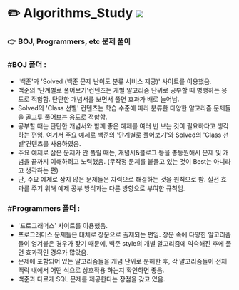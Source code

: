# ✏️ Algorithms_Study <img src="https://img.shields.io/badge/Python-3776AB?style=flat-square&logo=Python&logoColor=white"/>

### 👉 BOJ, Programmers, etc 문제 풀이 

### #BOJ 폴더 :
* '백준'과 'Solved (백준 문제 난이도 분류 서비스 제공)' 사이트를 이용했음.
* 백준의 '단계별로 풀어보기'컨텐츠는 개별 알고리즘 단위로 공부할 때 병행하는 용도로 적합함. 탄탄한 개념서를 보면서 풀면 효과가 배로 늘어남.
* Solved의 'Class 선별' 컨텐츠는 학습 수준에 따라 분류한 다양한 알고리즘 문제들을 골고루 풀어보는 용도로 적합함.
* 공부할 때는 탄탄한 개념서와 함께 좋은 예제를 여러 번 보는 것이 필요하다고 생각하는 편임. 
여기서 주요 예제로 백준의 '단계별로 풀어보기'와 Solved의 'Class 선별'컨텐츠를 사용하였음.
* 주요 예제로 삼은 문제가 안 풀릴 때는, 개념서&블로그 등을 총동원해서 문제 및 개념을 끝까지 이해하려고 노력했음. 
(무작정 문제를 붙들고 있는 것이 Best는 아니라고 생각하는 편)
* 단, 주요 예제로 삼지 않은 문제들은 자력으로 해결하는 것을 원칙으로 함. 실전 효과를 주기 위해 예제 공부 방식과는 다른 방향으로 부여한 규칙임.

### #Programmers 폴더 :
* '프로그래머스' 사이트를 이용했음.
* 프로그래머스 문제들은 대체로 장문으로 출제되는 편임. 
장문 속에 다양한 알고리즘들이 엉겨붙은 경우가 잦기 때문에, 백준 style의 개별 알고리즘에 익숙해진 후에 풀면 효과적인 경우가 많았음.
* 문제에 포함되어 있는 알고리즘들을 개념 단위로 분해한 후, 각 알고리즘들이 전체 맥락 내에서 어떤 식으로 상호작용 하는지 확인하면 좋음.
* 백준과 다르게 SQL 문제를 제공한다는 장점을 갖고 있음.
